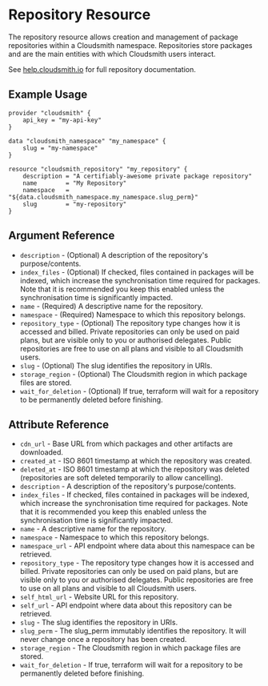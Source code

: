 # Repository Resource

The repository resource allows creation and management of package repositories within a Cloudsmith namespace. Repositories store packages and are the main entities with which Cloudsmith users interact.

See [help.cloudsmith.io](https://help.cloudsmith.io/docs/manage-a-repository) for full repository documentation.

## Example Usage

```hcl
provider "cloudsmith" {
    api_key = "my-api-key"
}

data "cloudsmith_namespace" "my_namespace" {
    slug = "my-namespace"
}

resource "cloudsmith_repository" "my_repository" {
    description = "A certifiably-awesome private package repository"
    name        = "My Repository"
    namespace   = "${data.cloudsmith_namespace.my_namespace.slug_perm}"
    slug        = "my-repository"
}
```

## Argument Reference

* `description` - (Optional) A description of the repository's purpose/contents.
* `index_files` - (Optional) If checked, files contained in packages will be indexed, which increase the synchronisation time required for packages. Note that it is recommended you keep this enabled unless the synchronisation time is significantly impacted.
* `name` - (Required) A descriptive name for the repository.
* `namespace` - (Required) Namespace to which this repository belongs.
* `repository_type` - (Optional) The repository type changes how it is accessed and billed. Private repositories can only be used on paid plans, but are visible only to you or authorised delegates. Public repositories are free to use on all plans and visible to all Cloudsmith users.
* `slug` - (Optional) The slug identifies the repository in URIs.
* `storage_region` - (Optional) The Cloudsmith region in which package files are stored.
* `wait_for_deletion` - (Optional) If true, terraform will wait for a repository to be permanently deleted before finishing.

## Attribute Reference

* `cdn_url` - Base URL from which packages and other artifacts are downloaded.
* `created_at` - ISO 8601 timestamp at which the repository was created.
* `deleted_at` - ISO 8601 timestamp at which the repository was deleted (repositories are soft deleted temporarily to allow cancelling).
* `description` - A description of the repository's purpose/contents.
* `index_files` - If checked, files contained in packages will be indexed, which increase the synchronisation time required for packages. Note that it is recommended you keep this enabled unless the synchronisation time is significantly impacted.
* `name` - A descriptive name for the repository.
* `namespace` - Namespace to which this repository belongs.
* `namespace_url` - API endpoint where data about this namespace can be retrieved.
* `repository_type` - The repository type changes how it is accessed and billed. Private repositories can only be used on paid plans, but are visible only to you or authorised delegates. Public repositories are free to use on all plans and visible to all Cloudsmith users.
* `self_html_url` - Website URL for this repository.
* `self_url` - API endpoint where data about this repository can be retrieved.
* `slug` - The slug identifies the repository in URIs.
* `slug_perm` - The slug_perm immutably identifies the repository. It will never change once a repository has been created.
* `storage_region` - The Cloudsmith region in which package files are stored.
* `wait_for_deletion` - If true, terraform will wait for a repository to be permanently deleted before finishing.
